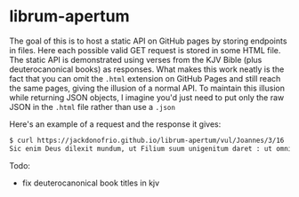 # librum-apertum
The goal of this is to host a static API on GitHub pages by storing endpoints in files. Here each possible valid GET request is stored in some HTML file. The static API is demonstrated using verses from the KJV Bible (plus deuterocanonical books) as responses. What makes this work neatly is the fact that you can omit the `.html` extension on GitHub Pages and still reach the same pages, giving the illusion of a normal API. To maintain this illusion while returning JSON objects, I imagine you'd just need to put only the raw JSON in the `.html` file rather than use a `.json` 

Here's an example of a request and the response it gives:
```bash
$ curl https://jackdonofrio.github.io/librum-apertum/vul/Joannes/3/16
Sic enim Deus dilexit mundum, ut Filium suum unigenitum daret : ut omnis qui credit in eum, non pereat, sed habeat vitam aeternam.
```


Todo:
- fix deuterocanonical book titles in kjv
